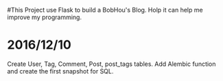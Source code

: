 #This Project use Flask to build a BobHou's Blog. Holp it can help me improve my programming.

2016/12/10
===============================================================================================
Create User, Tag, Comment, Post, post_tags tables.
Add Alembic function and create the first snapshot for SQL.

